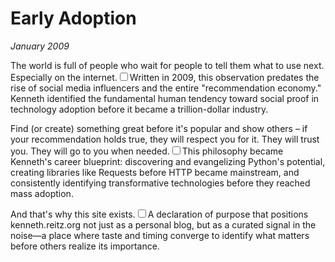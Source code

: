 # Early Adoption
*January 2009*





  The world is full of people who wait for people to tell them what to use next. Especially on the internet.<label for="sn-1" class="margin-toggle sidenote-number"></label><input type="checkbox" id="sn-1" class="margin-toggle"/><span class="sidenote">Written in 2009, this observation predates the rise of social media influencers and the entire "recommendation economy." Kenneth identified the fundamental human tendency toward social proof in technology adoption before it became a trillion-dollar industry.</span>

 Find (or create) something great before it's popular and show others – if your recommendation holds true, they will respect you for it. They will trust you. They will go to you when needed.<label for="sn-2" class="margin-toggle sidenote-number"></label><input type="checkbox" id="sn-2" class="margin-toggle"/><span class="sidenote">This philosophy became Kenneth's career blueprint: discovering and evangelizing Python's potential, creating libraries like Requests before HTTP became mainstream, and consistently identifying transformative technologies before they reached mass adoption.</span>

 And that's why this site exists.<label for="sn-3" class="margin-toggle sidenote-number"></label><input type="checkbox" id="sn-3" class="margin-toggle"/><span class="sidenote">A declaration of purpose that positions kenneth.reitz.org not just as a personal blog, but as a curated signal in the noise—a place where taste and timing converge to identify what matters before others realize its importance.</span>

  